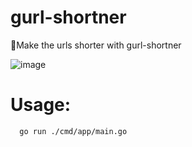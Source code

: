 # gurl-shortner
🚨Make the urls shorter with gurl-shortner

![image](https://github.com/pooulad/gurl-shortner/assets/86445458/d442a506-913c-427d-8d53-89f0dffc9464)


# Usage:
```bash
  go run ./cmd/app/main.go
```
